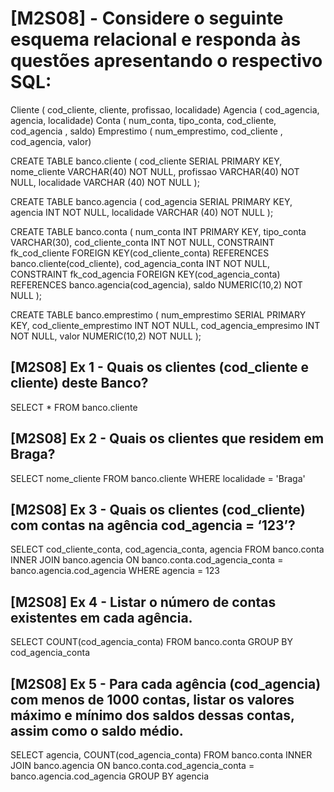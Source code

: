 
# [M2S08] - Considere o seguinte esquema relacional e responda às questões apresentando o respectivo SQL:

Cliente ( cod_cliente, cliente, profissao, localidade) 
Agencia ( cod_agencia, agencia, localidade) 
Conta ( num_conta, tipo_conta, cod_cliente, cod_agencia , saldo) 
Emprestimo ( num_emprestimo, cod_cliente , cod_agencia, valor)

CREATE TABLE banco.cliente (
	cod_cliente SERIAL PRIMARY KEY,
	nome_cliente VARCHAR(40) NOT NULL,
	profissao VARCHAR(40) NOT NULL,
	localidade VARCHAR (40) NOT NULL
);

CREATE TABLE banco.agencia (
	cod_agencia SERIAL PRIMARY KEY,
	agencia INT NOT NULL,
	localidade VARCHAR (40) NOT NULL 
);

CREATE TABLE banco.conta (
	num_conta INT PRIMARY KEY, 
	tipo_conta VARCHAR(30),
	cod_cliente_conta INT NOT NULL,
	CONSTRAINT fk_cod_cliente 
	FOREIGN KEY(cod_cliente_conta) 
	REFERENCES banco.cliente(cod_cliente),
	cod_agencia_conta INT NOT NULL,
	CONSTRAINT fk_cod_agencia 
	FOREIGN KEY(cod_agencia_conta) 
	REFERENCES banco.agencia(cod_agencia),
	saldo NUMERIC(10,2) NOT NULL
);

CREATE TABLE banco.emprestimo (
	num_emprestimo SERIAL PRIMARY KEY,
	cod_cliente_emprestimo INT NOT NULL,
	cod_agencia_empresimo INT NOT NULL,
	valor NUMERIC(10,2) NOT NULL
);

## [M2S08] Ex 1 - Quais os clientes (cod_cliente e cliente) deste Banco?
SELECT * FROM banco.cliente 

## [M2S08] Ex 2 -  Quais os clientes que residem em Braga?
SELECT nome_cliente 
FROM banco.cliente
WHERE localidade = 'Braga'

## [M2S08] Ex 3 - Quais os clientes (cod_cliente) com contas na agência cod_agencia = ‘123’?
SELECT cod_cliente_conta, cod_agencia_conta, agencia
FROM banco.conta
INNER JOIN banco.agencia
	ON banco.conta.cod_agencia_conta = banco.agencia.cod_agencia
WHERE agencia = 123

## [M2S08] Ex 4 - Listar o número de contas existentes em cada agência.
SELECT COUNT(cod_agencia_conta) 
FROM banco.conta 
GROUP BY cod_agencia_conta

## [M2S08] Ex 5 - Para cada agência (cod_agencia) com menos de 1000 contas, listar os valores máximo e mínimo dos saldos dessas contas, assim como o saldo médio.
SELECT agencia, COUNT(cod_agencia_conta)
FROM banco.conta
INNER JOIN banco.agencia
	ON banco.conta.cod_agencia_conta = banco.agencia.cod_agencia
GROUP BY agencia